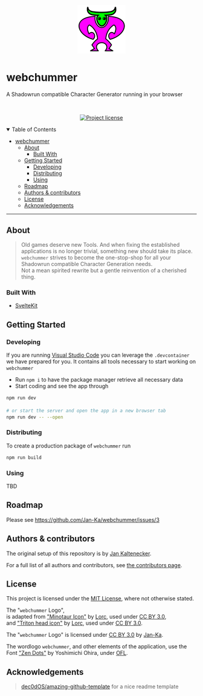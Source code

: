 <h1 align="center">
  <a href="https://github.com/Jan-Ka/webchummer">
    <img src="docs/images/webchummer_logo.min.webp" alt="Image of a Friend-shaped Troll with prominent Horns, the Body is pink and the Head is green." title="The webchummer logo" style="display: inline-block; margin: 0 auto; max-width: 128px" width="128" height="128">
  </a>
</h1>

# webchummer
A Shadowrun compatible Character Generator running in your browser

<div align="center">
<br />

[![Project license](https://img.shields.io/github/license/Jan-Ka/webchummer.svg?style=flat-square)](LICENSE)
</div>

<details open="open">
<summary>Table of Contents</summary>

- [webchummer](#webchummer)
  - [About](#about)
    - [Built With](#built-with)
  - [Getting Started](#getting-started)
    - [Developing](#developing)
    - [Distributing](#distributing)
    - [Using](#using)
  - [Roadmap](#roadmap)
  - [Authors \& contributors](#authors--contributors)
  - [License](#license)
  - [Acknowledgements](#acknowledgements)

</details>

---

## About

> Old games deserve new Tools. And when fixing the established applications is no longer trivial, something new should take its place.  
> `webchummer` strives to become the one-stop-shop for all your Shadowrun compatible Character Generation needs.  
> Not a mean spirited rewrite but a gentle reinvention of a cherished thing.

### Built With

- [SvelteKit](https://kit.svelte.dev/)

## Getting Started

### Developing

If you are running [Visual Studio Code](https://code.visualstudio.com/) you can leverage the `.devcontainer` we have prepared for you. It contains all tools necessary to start working on `webchummer`

- Run `npm i` to have the package manager retrieve all necessary data
- Start coding and see the app through
```bash
npm run dev

# or start the server and open the app in a new browser tab
npm run dev -- --open
```

### Distributing

To create a production package of `webchummer` run 

```bash
npm run build
```

### Using

TBD

## Roadmap
Please see https://github.com/Jan-Ka/webchummer/issues/3

## Authors & contributors

The original setup of this repository is by [Jan Kaltenecker](https://github.com/Jan-Ka).

For a full list of all authors and contributors, see [the contributors page](https://github.com/Jan-Ka/webchummer/contributors).

## License
This project is licensed under the [MIT License](LICENSE), where not otherwise stated.

The "`webchummer` Logo",  
is adapted from ["Minotaur Icon"](https://game-icons.net/1x1/lorc/minotaur.html) by [Lorc](https://lorcblog.blogspot.com/), used under [CC BY 3.0](https://creativecommons.org/licenses/by/3.0/),  
and ["Triton head icon"](https://game-icons.net/1x1/lorc/triton-head.html) by [Lorc](https://lorcblog.blogspot.com/), used under [CC BY 3.0](https://creativecommons.org/licenses/by/3.0/). 

The "`webchummer` Logo" is licensed under [CC BY 3.0](https://creativecommons.org/licenses/by/3.0/) by [Jan-Ka](https://github.com/Jan-Ka).

The wordlogo `webchummer`, and other elements of the application, use the Font ["Zen Dots"](https://github.com/fontsource/fontsource/tree/main/fonts/google/zen-dots) by Yoshimichi Ohira, under [OFL](https://scripts.sil.org/cms/scripts/page.php?site_id=nrsi&id=OFL). 

## Acknowledgements

> [dec0dOS/amazing-github-template](https://github.com/dec0dOS/amazing-github-template) for a nice readme template